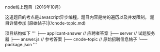 node线上题目（2016年10月）

这道题目的考点是Javascript异步编程，题目内容是树的遍历以及并发限制。
题目详情参加 [原始帖子]|(/cnode-topic.md)

项目结构如下
'''
├── applicant-answer   // 应聘者答案
├── server             // 试题服务器
├── answer.js          // 参考答案
├── cnode-topic        // 原始招聘信息帖子
└── package.json
'''

